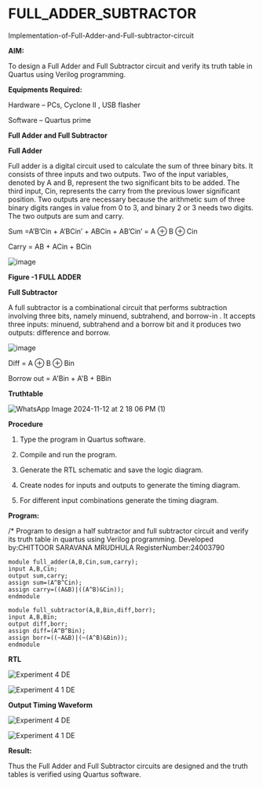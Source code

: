 # FULL_ADDER_SUBTRACTOR

Implementation-of-Full-Adder-and-Full-subtractor-circuit

**AIM:**

To design a Full Adder and Full Subtractor circuit and verify its truth table in Quartus using Verilog programming.

**Equipments Required:**

Hardware – PCs, Cyclone II , USB flasher

Software – Quartus prime

**Full Adder and Full Subtractor**

**Full Adder**

Full adder is a digital circuit used to calculate the sum of three binary bits. It consists of three inputs and two outputs. Two of the input variables, denoted by A and B, represent the two significant bits to be added. The third input, Cin, represents the carry from the previous lower significant position. Two outputs are necessary because the arithmetic sum of three binary digits ranges in value from 0 to 3, and binary 2 or 3 needs two digits. The two outputs are sum and carry.

Sum =A’B’Cin + A’BCin’ + ABCin + AB’Cin’ = A ⊕ B ⊕ Cin 

Carry = AB + ACin + BCin

![image](https://github.com/naavaneetha/FULL_ADDER_SUBTRACTOR/assets/154305477/0f30ba51-5ffb-4198-845f-18e054f675e7)

**Figure -1 FULL ADDER**

**Full Subtractor**

A full subtractor is a combinational circuit that performs subtraction involving three bits, namely minuend, subtrahend, and borrow-in . It accepts three inputs: minuend, subtrahend and a borrow bit and it produces two outputs: difference and borrow.

![image](https://github.com/naavaneetha/FULL_ADDER_SUBTRACTOR/assets/154305477/02b24f51-ab51-4304-9ad6-7b81ffc1ead5)

Diff = A ⊕ B ⊕ Bin 

Borrow out = A'Bin + A'B + BBin

**Truthtable**

![WhatsApp Image 2024-11-12 at 2 18 06 PM (1)](https://github.com/user-attachments/assets/38c21d5a-e1e9-45ae-b7a4-ea8b3b146179)



**Procedure**

1. Type the program in Quartus software.

2. Compile and run the program.

3. Generate the RTL schematic and save the logic diagram.

4. Create nodes for inputs and outputs to generate the timing diagram.

5. For different input combinations generate the timing diagram.

**Program:**

/* Program to design a half subtractor and full subtractor circuit and verify its truth table in quartus using Verilog programming.
Developed by:CHITTOOR SARAVANA MRUDHULA                                                      RegisterNumber:24003790

```
module full_adder(A,B,Cin,sum,carry);
input A,B,Cin;
output sum,carry;
assign sum=(A^B^Cin);
assign carry=((A&B)|((A^B)&Cin));
endmodule
```
```
module full_subtractor(A,B,Bin,diff,borr);
input A,B,Bin;
output diff,borr;
assign diff=(A^B^Bin);
assign borr=((~A&B)|(~(A^B)&Bin));
endmodule
```

**RTL**


![Experiment 4           DE](https://github.com/user-attachments/assets/865ff7d6-b91e-4e47-b64e-7df5ae4776f2)


![Experiment 4 1   DE](https://github.com/user-attachments/assets/f3691a52-0784-4bf8-b7ad-dff2c7dc8fe1)



**Output Timing Waveform**


![Experiment 4      DE](https://github.com/user-attachments/assets/d02155fe-4312-4704-8a8b-35f7bfb6e088)


![Experiment 4 1 DE](https://github.com/user-attachments/assets/4d6fbae5-0688-492e-920b-9b39064ea86f)


**Result:**

Thus the Full Adder and Full Subtractor circuits are designed and the truth tables is verified using Quartus software.



